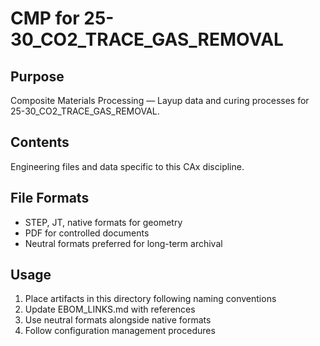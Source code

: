 # CMP for 25-30_CO2_TRACE_GAS_REMOVAL

## Purpose
Composite Materials Processing — Layup data and curing processes for 25-30_CO2_TRACE_GAS_REMOVAL.

## Contents
Engineering files and data specific to this CAx discipline.

## File Formats
- STEP, JT, native formats for geometry
- PDF for controlled documents
- Neutral formats preferred for long-term archival

## Usage
1. Place artifacts in this directory following naming conventions
2. Update EBOM_LINKS.md with references
3. Use neutral formats alongside native formats
4. Follow configuration management procedures
